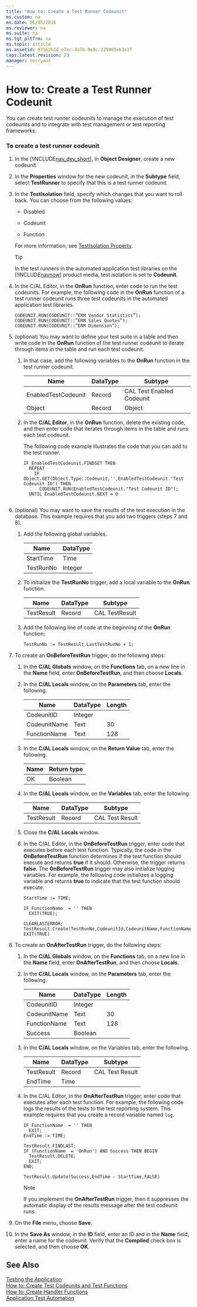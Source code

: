 ```yaml
---
title: "How to: Create a Test Runner Codeunit"
ms.custom: na
ms.date: 06/05/2016
ms.reviewer: na
ms.suite: na
ms.tgt_pltfrm: na
ms.topic: article
ms.assetid: 97562b1d-e7ec-4a7b-9e0c-229905eb3e3f
caps.latest.revision: 23
manager: terryaus
---
```

# How to: Create a Test Runner Codeunit
You can create test runner codeunits to manage the execution of test codeunits and to integrate with test management or test reporting frameworks.  
  
### To create a test runner codeunit  
  
1.  In the [!INCLUDE[nav_dev_short](../dynamics-nav/includes/nav_dev_short_md.md)], in **Object Designer**, create a new codeunit.  
  
2.  In the **Properties** window for the new codeunit, in the **Subtype** field, select **TestRunner** to specify that this is a test runner codeunit.  
  
3.  In the **TestIsolation** field, specify which changes that you want to roll back. You can choose from the following values:  
  
    -   Disabled  
  
    -   Codeunit  
  
    -   Function  
  
     For more information, see [TestIsolation Property](../dynamics-nav/TestIsolation-Property.md).  
  
    > [!TIP]  
    >  In the test runners in the automated application test libraries on the [!INCLUDE[navnow](../dynamics-nav/includes/navnow_md.md)] product media, test isolation is set to **Codeunit**.  
  
4.  In the C\/AL Editor, in the **OnRun** function, enter code to run the test codeunits. For example, the following code in the **OnRun** function of a test runner codeunit runs three test codeunits in the automated application test libraries.  
  
    ```  
    CODEUNIT.RUN(CODEUNIT::”ERM Vendor Statistics”);   
    CODEUNIT.RUN(CODEUNIT::”ERM Sales Quotes”);   
    CODEUNIT.RUN(CODEUNIT::”ERM Dimension”);   
    ```  
  
5.  \(optional\) You may want to define your test suite in a table and then write code in the **OnRun** function of the test runner codeunit to iterate through items in the table and run each test codeunit.  
  
    1.  In that case, add the following variables to the **OnRun** function in the test runner codeunit.  
  
        |Name|DataType|Subtype|  
        |----------|--------------|-------------|  
        |EnabledTestCodeunit|Record|CAL Test Enabled Codeunit|  
        |Object|Record|Object|  
  
    2.  In the **C\/AL Editor**, in the **OnRun** function, delete the existing code, and then enter code that iterates through items in the table and runs each test codeunit.  
  
         The following code example illustrates the code that you can add to the test runner.  
  
        ```  
        IF EnabledTestCodeunit.FINDSET THEN  
          REPEAT  
            IF Object.GET(Object.Type::Codeunit,'',EnabledTestCodeunit."Test Codeunit ID") THEN  
              CODEUNIT.RUN(EnabledTestCodeunit."Test Codeunit ID");  
          UNTIL EnabledTestCodeunit.NEXT = 0  
  
        ```  
  
6.  \(optional\) You may want to save the results of the test execution in the database. This example requires that you add two triggers \(steps 7 and 8\).  
  
    1.  Add the following global variables.  
  
        |Name|DataType|  
        |----------|--------------|  
        |StartTime|Time|  
        |TestRunNo|Integer|  
  
    2.  To initialize the **TestRunNo** trigger, add a local variable to the **OnRun** function.  
  
        |Name|DataType|Subtype|  
        |----------|--------------|-------------|  
        |TestResult|Record|CAL TestResult|  
  
    3.  Add the following line of code at the beginning of the **OnRun** function:  
  
        ```  
        TestRunNo := TestResult.LastTestRunNo + 1;  
        ```  
  
7.  To create an **OnBeforeTestRun** trigger, do the following steps:  
  
    1.  In the **C\/AL Globals** window, on the **Functions** tab, on a new line in the **Name** field, enter **OnBeforeTestRun**, and then choose **Locals**.  
  
    2.  In the **C\/AL Locals** window, on the **Parameters** tab, enter the following.  
  
        |Name|DataType|Length|  
        |----------|--------------|------------|  
        |CodeunitID|Integer||  
        |CodeunitName|Text|30|  
        |FunctionName|Text|128|  
  
    3.  In the **C\/AL Locals** window, on the **Return Value** tab, enter the following.  
  
        |Name|Return type|  
        |----------|-----------------|  
        |OK|Boolean|  
  
    4.  In the **C\/AL Locals** window, on the **Variables** tab, enter the following.  
  
        |Name|DataType|Subtype|  
        |----------|--------------|-------------|  
        |TestResult|Record|CAL Test Result|  
  
    5.  Close the **C\/AL Locals** window.  
  
    6.  In the C\/AL Editor, in the **OnBeforeTestRun** trigger, enter code that executes before each test function. Typically, the code in the **OnBeforeTestRun** function determines if the test function should execute and returns **true** if it should. Otherwise, the trigger returns **false**. The **OnBeforeTestRun** trigger may also initialize logging variables. For example, the following code initializes a logging variable and returns **true** to indicate that the test function should execute.  
  
        ```  
        StartTime := TIME;  
  
        IF FunctionName  = '' THEN  
          EXIT(TRUE);  
  
        CLEARLASTERROR;  
        TestResult.Create(TestRunNo,CodeunitId,CodeunitName,FunctionName);  
        EXIT(TRUE)  
        ```  
  
8.  To create an **OnAfterTestRun** trigger, do the following steps:  
  
    1.  In the **C\/AL Globals** window, on the **Functions** tab, on a new line in the **Name** field, enter **OnAfterTestRun**, and then choose **Locals**.  
  
    2.  In the **C\/AL Locals** window, on the **Parameters** tab, enter the following.  
  
        |Name|DataType|Length|  
        |----------|--------------|------------|  
        |CodeunitID|Integer||  
        |CodeunitName|Text|30|  
        |FunctionName|Text|128|  
        |Success|Boolean||  
  
    3.  In the **C\/AL Locals** window, on the Variables tab, enter the following.  
  
        |Name|DataType|Subtype|  
        |----------|--------------|-------------|  
        |TestResult|Record|CAL Test Result|  
        |EndTime|Time||  
  
    4.  In the C\/AL Editor, in the **OnAfterTestRun** trigger, enter code that executes after each test function. For example, the following code logs the results of the tests to the test reporting system. This example requires that you create a record variable named `log`.  
  
        ```  
        IF FunctionName  = '' THEN  
          EXIT;  
        EndTime := TIME;  
  
        TestResult.FINDLAST;  
        IF (FunctionName  = 'OnRun') AND Success THEN BEGIN  
          TestResult.DELETE;  
          EXIT;  
        END;  
  
        TestResult.Update(Success,EndTime - StartTime,FALSE)  
        ```  
  
        > [!NOTE]  
        >  If you implement the **OnAfterTestRun** trigger, then it suppresses the automatic display of the results message after the test codeunit runs.  
  
9. On the **File** menu, choose **Save**.  
  
10. In the **Save As** window, in the **ID** field, enter an ID and in the **Name** field, enter a name for the codeunit. Verify that the **Compiled** check box is selected, and then choose **OK**.  
  
## See Also  
 [Testing the Application](../dynamics-nav/Testing-the-Application.md)   
 [How to: Create Test Codeunits and Test Functions](../Topic/How%20to:%20Create%20Test%20Codeunits%20and%20Test%20Functions.md)   
 [How to: Create Handler Functions](../Topic/How%20to:%20Create%20Handler%20Functions.md)   
 [Application Test Automation](../dynamics-nav/Application-Test-Automation.md)